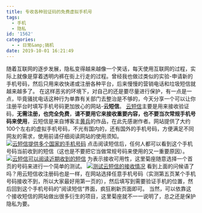 ```yaml
---
title: 专收各种验证码的免费虚拟手机号
tags:
  - 手机
  - 隐私
id: '1562'
categories:
  - - 日常&amp;搞机
date: 2019-10-01 16:21:49
---
```


随着互联网的逐步发展，隐私变得越来越像一个笑话，每天使用互联网的过程，实际上就像是穿着透明内裤在街上行走的过程。曾经我也做过类似的实验-申请新的手机号码，然后只用来收快递或注册各种平台，后来慢慢的营销电话和垃圾短信就越来越多了。 在这样恶劣的环境下，对自己的还是要尽量进行保护，有一点是一点，毕竟骚扰电话这种行为单靠有关部门去整治是不够的，今天分享一个可以让你注册平台时填写手机号码更加放心的网站-**云短信**。 [云短信](https://www.pdflibr.com)主要是用来接收验证码，**无需注册，也完全免费**，**请不要用它来接收重要内容，也不要当次常规手机号码来使用**，云短信是来自博客主[黄兵](https://pdf-lib.org)的作品，在此先感谢作者。网站提供了大约100个左右的虚拟手机号码，不光有国内的，还有国外的手机号码，方便满足不同网友的需求，使用前请仔细阅读网站的使用须知。 [![云短信提供多个国家的手机号码](https://i.loli.net/2019/10/01/FWntbUV4QuKDJPO.png)](https://i.loli.net/2019/10/01/FWntbUV4QuKDJPO.png) 点击阅读短信后，任何人都可以看到这个手机号码当前收到的短信（这也是不要把它当做常规号码来使用的又一重要原因）。 [![云短信可以阅读近期收到的短信](https://i.loli.net/2019/10/01/YstiyP4fnDO9TjZ.png)](https://i.loli.net/2019/10/01/YstiyP4fnDO9TjZ.png) 为表示接收可用性，这里菊座随意选择一个首页的号码来进行一个简单的测试。 [![测试云短信的接收情况](https://i.loli.net/2019/10/01/VKgAIkohD7UMrH5.png)](https://i.loli.net/2019/10/01/VKgAIkohD7UMrH5.png) 看到上面的问候语了吗？用云短信收注册码也是一样，在网站选择任意手机号码（实测第五页某个手机号码接收不到，所以大家最好用第一页的），然后填写到需要验证手机的位置，然后回到这个手机号码的”阅读短信“界面，疯狂刷新页面即可。 当然，可以依靠这个接收短信的网站做出很多衍生的项目，这里菊座就不一一说明了，总之还是保护隐私为要。